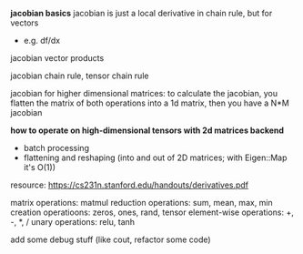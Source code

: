 **jacobian basics**
jacobian is just a local derivative in chain rule, but for vectors

- e.g. df/dx

jacobian vector products

jacobian chain rule, tensor chain rule

jacobian for higher dimensional matrices: to calculate the jacobian, you flatten the matrix of both operations into a 1d matrix, then you have a N\*M jacobian

**how to operate on high-dimensional tensors with 2d matrices backend**

- batch processing
- flattening and reshaping (into and out of 2D matrices; with Eigen::Map it's O(1))

resource: https://cs231n.stanford.edu/handouts/derivatives.pdf

matrix operations: matmul
reduction operations: sum, mean, max, min
creation operatioons: zeros, ones, rand, tensor
element-wise operations: +, -, \*, /
unary operations: relu, tanh

add some debug stuff (like cout, refactor some code)
